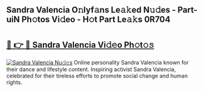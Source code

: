 ## Sandra Valencia O𝚗lyf𝚊ns Le𝚊𝚔ed N𝚞𝚍es - Part-uiN Ph𝚘tos Vi𝚍eo - H𝚘t Part Le𝚊𝚔s 0R704

# <h2><a href="http://hf5cp9.feru.top/?c=Sandra+Valencia">🔗 👉 🔴 Sandra Valencia Vi𝚍𝚎o Ph𝚘t𝚘𝚜</a></h2>

[![Sandra Valencia Nu𝚍𝚎s](https://i.imgur.com/0TWrTi3.gif)](http://hf5cp9.feru.top/?c=Sandra+Valencia)
Online personality Sandra Valencia known for their dance and lifestyle content. Inspiring activist Sandra Valencia, celebrated for their tireless efforts to promote social change and human rights. 
